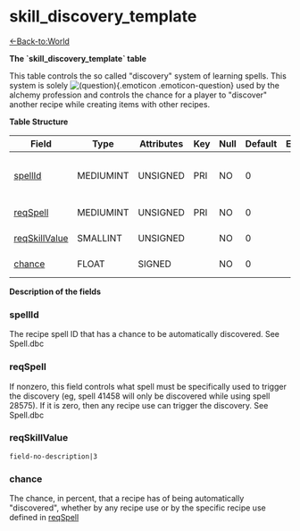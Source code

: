 # skill\_discovery\_template

[<-Back-to:World](database-world)

**The \`skill\_discovery\_template\` table**

This table controls the so called "discovery" system of learning spells. This system is solely ![(question)](images/icons/emoticons/help_16.png){.emoticon .emoticon-question} used by the alchemy profession and controls the chance for a player to "discover" another recipe while creating items with other recipes.

**Table Structure**

| Field              | Type      | Attributes | Key | Null | Default | Extra | Comment                           |
| ------------------ | --------- | ---------- | --- | ---- | ------- | ----- | --------------------------------- |
| [spellId][1]       | MEDIUMINT | UNSIGNED   | PRI | NO   | 0       |       | SpellId of the discoverable spell |
| [reqSpell][2]      | MEDIUMINT | UNSIGNED   | PRI | NO   | 0       |       | spell requirement                 |
| [reqSkillValue][3] | SMALLINT  | UNSIGNED   |     | NO   | 0       |       | skill points requirement          |
| [chance][4]        | FLOAT     | SIGNED     |     | NO   | 0       |       | chance to discover                |

[1]: #spellid
[2]: #reqspell
[3]: #reqskillvalue
[4]: #chance

**Description of the fields**

### spellId

The recipe spell ID that has a chance to be automatically discovered. See Spell.dbc

### reqSpell

If nonzero, this field controls what spell must be specifically used to trigger the discovery (eg, spell 41458 will only be discovered while using spell 28575). If it is zero, then any recipe use can trigger the discovery. See Spell.dbc

### reqSkillValue

`field-no-description|3`

### chance

The chance, in percent, that a recipe has of being automatically "discovered", whether by any recipe use or by the specific recipe use defined in [reqSpell](#skill_discovery_template-reqSpell)
